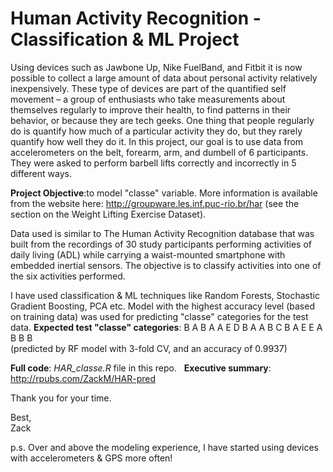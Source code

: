 


# Human Activity Recognition - Classification & ML Project

Using devices such as Jawbone Up, Nike FuelBand, and Fitbit it is now possible to collect a large amount of data about personal activity relatively inexpensively. These type of devices are part of the quantified self movement – a group of enthusiasts who take measurements about themselves regularly to improve their health, to find patterns in their behavior, or because they are tech geeks. One thing that people regularly do is quantify how much of a particular activity they do, but they rarely quantify how well they do it. In this project, our goal is to use data from accelerometers on the belt, forearm, arm, and dumbell of 6 participants. They were asked to perform barbell lifts correctly and incorrectly in 5 different ways.  

**Project Objective**:to model "classe" variable.
More information is available from the website here: http://groupware.les.inf.puc-rio.br/har 
(see the section on the Weight Lifting Exercise Dataset).

Data used is similar to The Human Activity Recognition database that was built from the recordings of 30 study participants performing activities of daily living (ADL) while carrying a waist-mounted smartphone with embedded inertial sensors. The objective is to classify activities into one of the six activities performed.

I have used classification & ML techniques like Random Forests, Stochastic Gradient Boosting, PCA etc.
Model with the highest accuracy level (based on training data) was used for predicting "classe" categories for the test data.
**Expected test "classe" categories**: B A B A A E D B A A B C B A E E A B B B    
(predicted by RF model with 3-fold CV, and an accuracy of 0.9937)

**Full code**: _HAR_classe.R_ file in this repo.  
**Executive summary**: http://rpubs.com/ZackM/HAR-pred


Thank you for your time.

Best,  
Zack

p.s. Over and above the modeling experience, I have started using devices with accelerometers & GPS more often!
